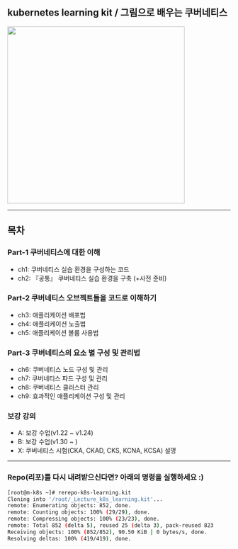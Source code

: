 ## kubernetes learning kit / 그림으로 배우는 쿠버네티스

<a href="https://www.inflearn.com/course/그림으로-배우는-쿠버네티스?inst=f3d96ed5">
<img src="https://user-images.githubusercontent.com/29163931/129343011-19787c05-8a78-447b-aa00-c98e21645df0.png" width="400">
</a>


***
## 목차
### Part-1 쿠버네티스에 대한 이해  
- ch1: 쿠버네티스 실습 환경을 구성하는 코드 
- ch2: 『공통』 쿠버네티스 실습 환경을 구축 (+사전 준비)
### Part-2 쿠버네티스 오브젝트들을 코드로 이해하기     
- ch3: 애플리케이션 배포법  
- ch4: 애플리케이션 노출법  
- ch5: 애플리케이션 볼륨 사용법   
### Part-3 쿠버네티스의 요소 별 구성 및 관리법  
- ch6: 쿠버네티스 노드 구성 및 관리 
- ch7: 쿠버네티스 파드 구성 및 관리  
- ch8: 쿠버네티스 클러스터 관리
- ch9: 효과적인 애플리케이션 구성 및 관리

### 보강 강의 
- A: 보강 수업(v1.22 ~ v1.24)
- B: 보강 수업(v1.30 ~ )
- X: 쿠버네티스 시험(CKA, CKAD, CKS, KCNA, KCSA) 설명 

***
### Repo(리포)를 다시 내려받으신다면? 아래의 명령을 실행하세요 :) 
```bash 
[root@m-k8s ~]# rerepo-k8s-learning.kit
Cloning into '/root/_Lecture_k8s_learning.kit'...
remote: Enumerating objects: 852, done.
remote: Counting objects: 100% (29/29), done.
remote: Compressing objects: 100% (23/23), done.
remote: Total 852 (delta 5), reused 25 (delta 3), pack-reused 823
Receiving objects: 100% (852/852), 90.50 KiB | 0 bytes/s, done.
Resolving deltas: 100% (419/419), done.
```
